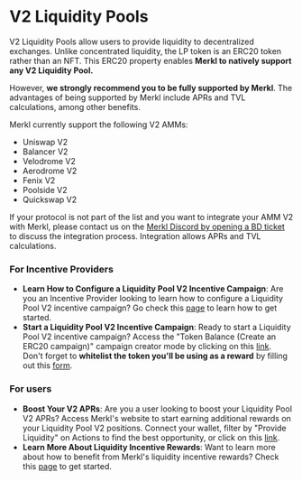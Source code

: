 # V2 Liquidity Pools

V2 Liquidity Pools allow users to provide liquidity to decentralized exchanges. Unlike concentrated liquidity, the LP token is an ERC20 token rather than an NFT. This ERC20 property enables **Merkl to natively support any V2 Liquidity Pool.**

However, **we strongly recommend you to be fully supported by Merkl**. The advantages of being supported by Merkl include APRs and TVL calculations, among other benefits.

Merkl currently support the following V2 AMMs:

* Uniswap V2
* Balancer V2
* Velodrome V2
* Aerodrome V2
* Fenix V2
* Poolside V2
* Quickswap V2

If your protocol is not part of the list and you want to integrate your AMM V2 with Merkl, please contact us on the [Merkl Discord by opening a BD ticket](https://www.google.com/url?q=https://discord.gg/jnYfrGxDbe\&sa=D\&source=docs\&ust=1714726869927696\&usg=AOvVaw1loOKjqz9IGEdpNjWsvrmD) to discuss the integration process. Integration allows APRs and TVL calculations.

### For Incentive Providers 

* **Learn How to Configure a Liquidity Pool V2 Incentive Campaign**: Are you an Incentive Provider looking to learn how to configure a Liquidity Pool V2 incentive campaign? Go check this [page](../../distribute-with-merkl/types-of-campaign/erc20-incentivization-campaign.md) to learn how to get started.
* **Start a Liquidity Pool V2 Incentive Campaign**: Ready to start a Liquidity Pool V2 incentive campaign? Access the "Token Balance (Create an ERC20 campaign)" campaign creator mode by clicking on this [link](https://app.merkl.xyz/create/hold).
Don't forget to **whitelist the token you'll be using as a reward** by filling out this [form](https://tally.so/r/3y2bqx).

### For users

* **Boost Your V2 APRs**: Are you a user looking to boost your Liquidity Pool V2 APRs? Access Merkl's website to start earning additional rewards on your Liquidity Pool V2 positions. Connect your wallet, filter by "Provide Liquidity" on Actions to find the best opportunity, or click on this [link](https://app.merkl.xyz/?action=pool).
* **Learn More About Liquidity Incentive Rewards**: Want to learn more about how to benefit from Merkl's liquidity incentive rewards? Check this [page](../../earn-with-merkl/earn-with-merkl/) to get started.
